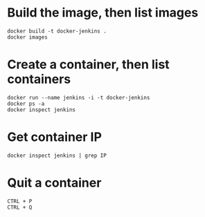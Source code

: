 

# Build the image, then list images

```
docker build -t docker-jenkins .
docker images
```

# Create a container, then list containers

```
docker run --name jenkins -i -t docker-jenkins
docker ps -a
docker inspect jenkins
```

# Get container IP

```
docker inspect jenkins | grep IP
```

# Quit a container

```
CTRL + P
CTRL + Q
```
